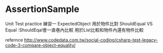 # AssertionSample
Unit Test practice
練習一
ExpectedObject 用於物件比對
ShouldEqual VS Equal :ShouldEqal會一直巷內比較 用於List比較和物件內還有物件比較


refernce 
http://www.codedata.com.tw/social-coding/csharp-test-legacy-code-3-compare-object-equality/
